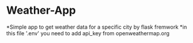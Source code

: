 # Weather-App
*Simple app to get weather data for a specific city by flask fremwork
*in this file '.env' you need to add api_key from openweathermap.org
